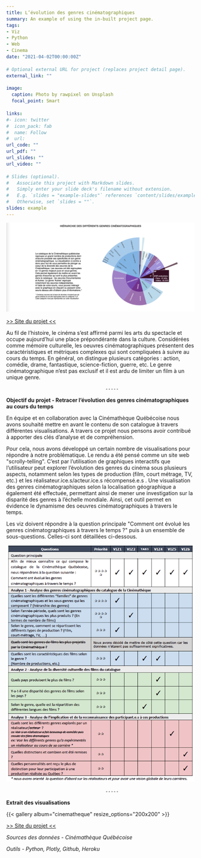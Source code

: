 ```yaml
---
title: L’évolution des genres cinématographiques
summary: An example of using the in-built project page.
tags:
- Viz
- Python
- Web
- Cinema
date: "2021-04-02T00:00:00Z"

# Optional external URL for project (replaces project detail page).
external_link: ""

image:
  caption: Photo by rawpixel on Unsplash
  focal_point: Smart

links:
#- icon: twitter
#  icon_pack: fab
#  name: Follow
#  url:
url_code: ""
url_pdf: ""
url_slides: ""
url_video: ""

# Slides (optional).
#   Associate this project with Markdown slides.
#   Simply enter your slide deck's filename without extension.
#   E.g. `slides = "example-slides"` references `content/slides/example-slides.md`.
#   Otherwise, set `slides = ""`.
slides: example
---
```


![Where is my image ?](projet-cinematheque-header.png "Extrait  - Sunburst du catalogue de la Cinémathèque Québécoise par genre")

[>> Site du projet <<](https://inf8808-cinematheque-final.herokuapp.com/)

Au fil de l’histoire, le cinéma s’est affirmé parmi les arts du spectacle et occupe aujourd’hui une place prépondérante dans la culture. Considérées comme mémoire culturelle, les oeuvres cinématographiques présentent des caractéristiques et métriques complexes qui sont
compliquées à suivre au cours du temps. En général, on distingue plusieurs catégories :
action, comédie, drame, fantastique, science-fiction, guerre, etc. Le genre cinématographique n’est pas exclusif et il est ardu de limiter un film à un unique genre. 

                                         -----

**Objectif du projet - Retracer l’évolution des genres cinématographiques au cours du temps**

En équipe et en collaboration avec la Cinémathèque Québécoise nous avons souhaité mettre en avant le contenu de son catalogue à travers différentes visualisations. A travers ce projet nous pensons avoir contribué à apporter des clés d’analyse et de compréhension. 

Pour cela, nous avons développé un certain nombre de visualisations pour répondre à notre problématique. Le rendu a été pensé comme un site web "scrolly-telling". C’est par l’utilisation de graphiques interactifs que l’utilisateur peut explorer l’évolution des genres du cinéma sous plusieurs aspects, notamment selon les types de production (film, court métrage, TV, etc.) et les réalisateur.ice.s/acteur.ice.s récompensé.e.s . Une visualisation des genres cinématographiques selon la localisation géographique a également été effectuée, permettant ainsi de mener une investigation sur la disparité des genres à l’échelle mondiale. Ainsi, cet outil permet en évidence le dynamisme des oeuvres cinématographiques à travers le temps. 

Les viz doivent répondre à la question principale "Comment ont évolué les genres cinématographiques à travers le temps ?" puis à un ensemble de sous-questions. Celles-ci sont détaillées ci-dessous.

![Where is my image ?](projet-cinematheque-question.png "Questions auxquelles répondent les visualisations")

                                         -----

**Extrait des visualisations**

{{< gallery album="cinematheque" resize_options="200x200" >}}


[>> Site du projet <<](https://inf8808-cinematheque-final.herokuapp.com/)

*Sources des données - Cinémathèque Québécoise*

*Outils - Python, Plotly, Github, Heroku*



